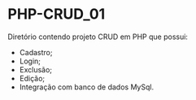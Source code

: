 # PHP-CRUD_01
Diretório contendo projeto CRUD em PHP que possui:
- Cadastro;
- Login;
- Exclusão;
- Edição;
- Integração com banco de dados MySql.

